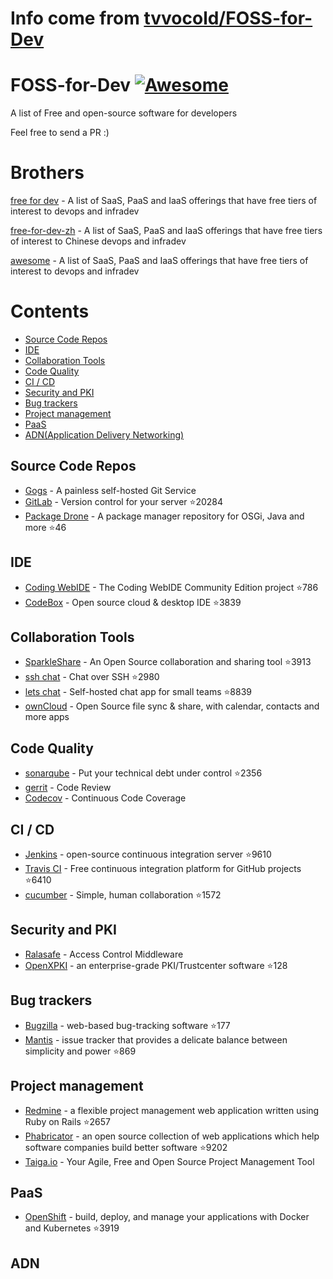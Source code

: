 # Info come from [tvvocold/FOSS-for-Dev](https://github.com/tvvocold/FOSS-for-Dev)
# FOSS-for-Dev  [![Awesome](https://cdn.rawgit.com/sindresorhus/awesome/d7305f38d29fed78fa85652e3a63e154dd8e8829/media/badge.svg)](https://github.com/sindresorhus/awesome)
A list of Free and open-source software for developers

 
Feel free to send a PR :)
# Brothers
[free for dev](https://github.com/ripienaar/free-for-dev) - A list of SaaS, PaaS and IaaS offerings that have free tiers of interest to devops and infradev

[free-for-dev-zh](https://github.com/qinghuaiorg/free-for-dev-zh) - A list of SaaS, PaaS and IaaS offerings that have free tiers of interest to Chinese devops and infradev

[awesome](https://github.com/sindresorhus/awesome) - A list of SaaS, PaaS and IaaS offerings that have free tiers of interest to devops and infradev


# Contents
   * [Source Code Repos](#source-code-repos)
   * [IDE](#ide)
   * [Collaboration Tools](#collaboration-tools)
   * [Code Quality](#code-quality)
   * [CI / CD](#ci--cd)
   * [Security and PKI](#security-and-pki)
   * [Bug trackers](#bug-trackers)
   * [Project management](#project-management)
   * [PaaS](#paas)
   * [ADN(Application Delivery Networking)](#adn)


## Source Code Repos 

 * [Gogs](https://github.com/gogits/gogs)  - A painless self-hosted Git Service 
 * [GitLab](https://github.com/gitlabhq/gitlabhq) - Version control for your server :star:20284
 * [Package Drone](https://github.com/eclipse/packagedrone) - A package manager repository for OSGi, Java and more :star:46


## IDE 

 * [Coding WebIDE](https://github.com/Coding/WebIDE) - The Coding WebIDE Community Edition project :star:786
 * [CodeBox](https://github.com/CodeboxIDE/codebox) - Open source cloud & desktop IDE :star:3839


## Collaboration Tools

 * [SparkleShare](https://github.com/hbons/SparkleShare) - An Open Source collaboration and sharing tool :star:3913
 * [ssh chat](https://github.com/shazow/ssh-chat) - Chat over SSH  :star:2980
 * [lets chat](https://github.com/sdelements/lets-chat) - Self-hosted chat app for small teams :star:8839
 * [ownCloud](https://owncloud.org) - Open Source file sync & share, with calendar, contacts and more apps

## Code Quality

 * [sonarqube](https://github.com/SonarSource/sonarqube) - Put your technical debt under control :star:2356
 * [gerrit](https://gerrit.googlesource.com/) - Code Review
 * [Codecov](https://codecov.io/) - Continuous Code Coverage


## CI / CD

 * [Jenkins](https://github.com/jenkinsci/jenkins) - open-source continuous integration server :star:9610
 * [Travis CI](https://github.com/travis-ci/travis-ci) - Free continuous integration platform for GitHub projects :star:6410
 * [cucumber](https://github.com/cucumber/cucumber) - Simple, human collaboration  :star:1572


## Security and PKI

 * [Ralasafe](http://sourceforge.net/projects/ralasafe/) - Access Control Middleware
 * [OpenXPKI](https://github.com/openxpki/openxpki) - an enterprise-grade PKI/Trustcenter software :star:128


## Bug trackers

* [Bugzilla](https://github.com/bugzilla/bugzilla) - web-based bug-tracking software :star:177
* [Mantis](https://github.com/mantisbt/mantisbt) - issue tracker that provides a delicate balance between simplicity and power :star:869


## Project management
* [Redmine](https://github.com/redmine/redmine) - a flexible project management web application written using Ruby on Rails :star:2657
* [Phabricator](https://github.com/phacility/phabricator) - an open source collection of web applications which help software companies build better software :star:9202
* [Taiga.io](https://github.com/taigaio) - Your Agile, Free and Open Source Project Management Tool

## PaaS

 * [OpenShift](https://github.com/openshift/origin) - build, deploy, and manage your applications with Docker and Kubernetes :star:3919

## ADN 
  
 


